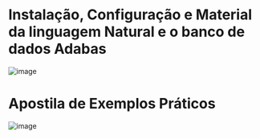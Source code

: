 # Instalação, Configuração e Material da linguagem Natural e o banco de dados Adabas
![image](https://github.com/rosivaldocamjr/apostilas_natural_adabas/assets/91435382/74fef7c8-e86e-4f6f-967d-59c2031be791)
# Apostila de Exemplos Práticos
![image](https://github.com/rosivaldocamjr/apostilas_natural_adabas/assets/91435382/0c204961-dd28-483d-a422-c74b136bb9b8)
